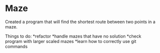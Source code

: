 # Maze
Created a program that will find the shortest route between two points in a maze.

Things to do:
*refactor
*handle mazes that have no solution
*check program with larger scaled mazes
*learn how to correctly use git commands
